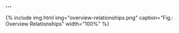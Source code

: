 
### ...


{% include img.html img="overview-relationships.png" caption="Fig.: Overview Relationships" width="100%" %}